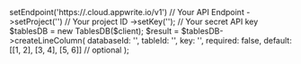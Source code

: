 <?php

use Appwrite\Client;
use Appwrite\Services\TablesDB;

$client = (new Client())
    ->setEndpoint('https://<REGION>.cloud.appwrite.io/v1') // Your API Endpoint
    ->setProject('<YOUR_PROJECT_ID>') // Your project ID
    ->setKey('<YOUR_API_KEY>'); // Your secret API key

$tablesDB = new TablesDB($client);

$result = $tablesDB->createLineColumn(
    databaseId: '<DATABASE_ID>',
    tableId: '<TABLE_ID>',
    key: '',
    required: false,
    default: [[1, 2], [3, 4], [5, 6]] // optional
);